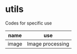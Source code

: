 # utils
Codes for  specific use 

|<b>name</b>|<b>use</b>|
| --- | ------- |
|image|Image processing
